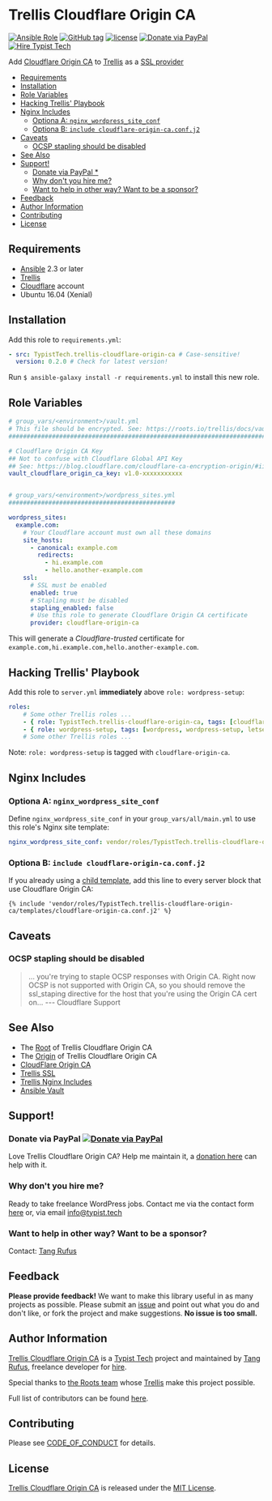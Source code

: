 # Trellis Cloudflare Origin CA

[![Ansible Role](https://img.shields.io/ansible/role/20120.svg)](https://galaxy.ansible.com/TypistTech/trellis-cloudflare-origin-ca/)
[![GitHub tag](https://img.shields.io/github/tag/TypistTech/trellis-cloudflare-origin-ca.svg)](https://github.com/TypistTech/trellis-cloudflare-origin-ca/tags)
[![license](https://img.shields.io/github/license/TypistTech/trellis-cloudflare-origin-ca.svg)](https://github.com/TypistTech/trellis-cloudflare-origin-ca/blob/master/LICENSE)
[![Donate via PayPal](https://img.shields.io/badge/Donate-PayPal-blue.svg)](https://www.typist.tech/donate/sunny/)
[![Hire Typist Tech](https://img.shields.io/badge/Hire-Typist%20Tech-ff69b4.svg)](https://www.typist.tech/contact/)

Add [Cloudflare Origin CA](https://blog.cloudflare.com/cloudflare-ca-encryption-origin/) to [Trellis](https://github.com/roots/trellis) as a [SSL provider](https://roots.io/trellis/docs/ssl/)

<!-- START doctoc generated TOC please keep comment here to allow auto update -->
<!-- DON'T EDIT THIS SECTION, INSTEAD RE-RUN doctoc TO UPDATE -->


- [Requirements](#requirements)
- [Installation](#installation)
- [Role Variables](#role-variables)
- [Hacking Trellis' Playbook](#hacking-trellis-playbook)
- [Nginx Includes](#nginx-includes)
  - [Optiona A: `nginx_wordpress_site_conf`](#optiona-a-nginx_wordpress_site_conf)
  - [Optiona B: `include cloudflare-origin-ca.conf.j2`](#optiona-b-include-cloudflare-origin-caconfj2)
- [Caveats](#caveats)
  - [OCSP stapling should be disabled](#ocsp-stapling-should-be-disabled)
- [See Also](#see-also)
- [Support!](#support)
  - [Donate via PayPal *](#donate-via-paypal-)
  - [Why don't you hire me?](#why-dont-you-hire-me)
  - [Want to help in other way? Want to be a sponsor?](#want-to-help-in-other-way-want-to-be-a-sponsor)
- [Feedback](#feedback)
- [Author Information](#author-information)
- [Contributing](#contributing)
- [License](#license)

<!-- END doctoc generated TOC please keep comment here to allow auto update -->

## Requirements

* [Ansible](http://docs.ansible.com/ansible/latest/intro_installation.html) 2.3 or later
* [Trellis](https://github.com/roots/trellis)
* [Cloudflare](https://www.cloudflare.com/) account
* Ubuntu 16.04 (Xenial)

## Installation

Add this role to `requirements.yml`:

```yaml
- src: TypistTech.trellis-cloudflare-origin-ca # Case-sensitive!
  version: 0.2.0 # Check for latest version!
```

Run `$ ansible-galaxy install -r requirements.yml` to install this new role.

## Role Variables

```yaml
# group_vars/<environment>/vault.yml
# This file should be encrypted. See: https://roots.io/trellis/docs/vault/
##########################################################################

# Cloudflare Origin CA Key
## Not to confuse with Cloudflare Global API Key
## See: https://blog.cloudflare.com/cloudflare-ca-encryption-origin/#iiobtainyourcertificateapitoken
vault_cloudflare_origin_ca_key: v1.0-xxxxxxxxxxx


# group_vars/<environment>/wordpress_sites.yml
##############################################

wordpress_sites:
  example.com:
    # Your Cloudflare account must own all these domains
    site_hosts:
      - canonical: example.com
        redirects:
          - hi.example.com
          - hello.another-example.com
    ssl:
      # SSL must be enabled
      enabled: true
      # Stapling must be disabled
      stapling_enabled: false
      # Use this role to generate Cloudflare Origin CA certificate
      provider: cloudflare-origin-ca
```

This will generate a *Cloudflare-trusted* certificate for `example.com,hi.example.com,hello.another-example.com`.

## Hacking Trellis' Playbook

Add this role to `server.yml` **immediately** above `role: wordpress-setup`:

```yaml
roles:
    # Some other Trellis roles ...
    - { role: TypistTech.trellis-cloudflare-origin-ca, tags: [cloudflare-origin-ca], when: sites_using_cloudflare_origin_ca | count }
    - { role: wordpress-setup, tags: [wordpress, wordpress-setup, letsencrypt, cloudflare-origin-ca] }
    # Some other Trellis roles ...
```

Note: `role: wordpress-setup` is tagged with `cloudflare-origin-ca`.

## Nginx Includes

### Optiona A: `nginx_wordpress_site_conf`

Define `nginx_wordpress_site_conf` in your `group_vars/all/main.yml` to use this role's Nginx site template:

```yaml
nginx_wordpress_site_conf: vendor/roles/TypistTech.trellis-cloudflare-origin-ca/templates/wordpress-site.conf.child
```

### Optiona B: `include cloudflare-origin-ca.conf.j2`

If you already using a [child template](https://roots.io/trellis/docs/nginx-includes/), add this line to every server block that use Cloudflare Origin CA:

```
{% include 'vendor/roles/TypistTech.trellis-cloudflare-origin-ca/templates/cloudflare-origin-ca.conf.j2' %}
```

## Caveats

### OCSP stapling should be disabled

> ... you're trying to staple OCSP responses with Origin CA. Right now OCSP is not supported with Origin CA, so you should remove the ssl_staping directive for the host that you're using the Origin CA cert on...
> --- Cloudflare Support

## See Also

* The [Root](https://github.com/roots/trellis/issues/868) of Trellis Cloudflare Origin CA
* The [Origin](https://github.com/roots/trellis/pull/870) of Trellis Cloudflare Origin CA
* [CloudFlare Origin CA](https://blog.cloudflare.com/cloudflare-ca-encryption-origin/)
* [Trellis SSL](https://roots.io/trellis/docs/ssl/)
* [Trellis Nginx Includes](https://roots.io/trellis/docs/nginx-includes/)
* [Ansible Vault](https://roots.io/trellis/docs/vault/)

## Support!

### Donate via PayPal [![Donate via PayPal](https://img.shields.io/badge/Donate-PayPal-blue.svg)](https://www.typist.tech/donate/trellis-cloudflare-origin-ca/)

Love Trellis Cloudflare Origin CA? Help me maintain it, a [donation here](https://www.typist.tech/donate/trellis-cloudflare-origin-ca/) can help with it.

### Why don't you hire me?

Ready to take freelance WordPress jobs. Contact me via the contact form [here](https://www.typist.tech/contact/) or, via email [info@typist.tech](mailto:info@typist.tech)

### Want to help in other way? Want to be a sponsor?

Contact: [Tang Rufus](mailto:tangrufus@gmail.com)

## Feedback

**Please provide feedback!** We want to make this library useful in as many projects as possible.
Please submit an [issue](https://github.com/TypistTech/trellis-cloudflare-origin-ca/issues/new) and point out what you do and don't like, or fork the project and make suggestions.
**No issue is too small.**

## Author Information

[Trellis Cloudflare Origin CA](https://github.com/TypistTech/trellis-cloudflare-origin-ca) is a [Typist Tech](https://www.typist.tech) project and maintained by [Tang Rufus](https://twitter.com/Tangrufus), freelance developer for [hire](https://www.typist.tech/contact/).

Special thanks to [the Roots team](https://roots.io/about/) whose [Trellis](https://github.com/roots/trellis) make this project possible.

Full list of contributors can be found [here](https://github.com/TypistTech/trellis-cloudflare-origin-ca/graphs/contributors).

## Contributing

Please see [CODE_OF_CONDUCT](./CODE_OF_CONDUCT.md) for details.

## License

[Trellis Cloudflare Origin CA](https://github.com/TypistTech/trellis-cloudflare-origin-ca) is released under the [MIT License](https://opensource.org/licenses/MIT).
